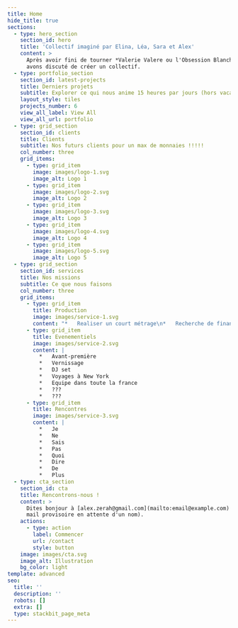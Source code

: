 ```yaml
---
title: Home
hide_title: true
sections:
  - type: hero_section
    section_id: hero
    title: 'Collectif imaginé par Elina, Léa, Sara et Alex'
    content: >
      Après avoir fini de tourner *Valerie Valere ou l'Obsession Blanche*, nous
      avons discuté de créer un collectif.
  - type: portfolio_section
    section_id: latest-projects
    title: Derniers projets
    subtitle: Explorer ce qui nous anime 15 heures par jours (hors vacances)
    layout_style: tiles
    projects_number: 6
    view_all_label: View All
    view_all_url: portfolio
  - type: grid_section
    section_id: clients
    title: Clients
    subtitle: Nos futurs clients pour un max de monnaies !!!!!
    col_number: three
    grid_items:
      - type: grid_item
        image: images/logo-1.svg
        image_alt: Logo 1
      - type: grid_item
        image: images/logo-2.svg
        image_alt: Logo 2
      - type: grid_item
        image: images/logo-3.svg
        image_alt: Logo 3
      - type: grid_item
        image: images/logo-4.svg
        image_alt: Logo 4
      - type: grid_item
        image: images/logo-5.svg
        image_alt: Logo 5
  - type: grid_section
    section_id: services
    title: Nos missions
    subtitle: Ce que nous faisons
    col_number: three
    grid_items:
      - type: grid_item
        title: Production
        image: images/service-1.svg
        content: "*   Realiser un court métrage\n*   Recherche de financements\n*   Faire croitre l'experience de stagiaires\n*   (bientot) Produire des clips et musiques\n*   (bientôt) Créer un label\n*   (bientôt) Produire un court métrage\n*   \U0001F680 \U0001F680 \U0001F680 Changer le monde\n"
      - type: grid_item
        title: Evenementiels
        image: images/service-2.svg
        content: |
          *   Avant-première
          *   Vernissage
          *   DJ set
          *   Voyages à New York
          *   Equipe dans toute la france
          *   ???
          *   ???
      - type: grid_item
        title: Rencontres
        image: images/service-3.svg
        content: |
          *   Je
          *   Ne 
          *   Sais
          *   Pas 
          *   Quoi
          *   Dire
          *   De
          *   Plus
  - type: cta_section
    section_id: cta
    title: Rencontrons-nous !
    content: >
      Dites bonjour à [alex.zerah@gmail.com](mailto:email@example.com) ( adresse
      mail provisoire en attente d'un nom).
    actions:
      - type: action
        label: Commencer
        url: /contact
        style: button
    image: images/cta.svg
    image_alt: Illustration
    bg_color: light
template: advanced
seo:
  title: ''
  description: ''
  robots: []
  extra: []
  type: stackbit_page_meta
---
```


